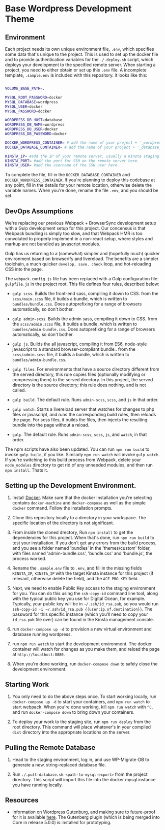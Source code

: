 # Base Wordpress Development Theme

## Environment

Each project needs its own unique environment file, `.env`, which specifies some data that's unique to the project. This is used to set up the docker file and to provide authentication variables for the `./.deploy.sh` script, which deploys your development to the specified remote server. When starting a project, you need to either obtain or set up this `.env` file. A incomplete template, `.sample.env` is included with this repository. It looks like this:

```sh

VOLUME_BASE_PATH=.

MYSQL_ROOT_PASSWORD=docker
MYSQL_DATABASE=wordpress
MYSQL_USER=docker
MYSQL_PASSWORD=docker

WORDPRESS_DB_HOST=database
WORDPRESS_DB_NAME=wordpress
WORDPRESS_DB_USER=docker
WORDPRESS_DB_PASSWORD=docker

DOCKER_WORDPRESS_CONTAINER= # add the name of your project + '_wordpress_1' here
DOCKER_DATABASE_CONTAINER= # add the name of your project + '_database_1' here

KINSTA_IP= #add the IP of your remote server, usually a Kinsta staging instance, here.
KINSTA_PORT= #add the port for SSH on the remote server here.
KINSTA_USER= #add the username of the SSH user here.

```

To complete the file, fill in the `DOCKER_DATABASE_CONTAINER` and `DOCKER_WORDPRESS_CONTAINER`. If you're planning to deploy this codebase at any point, fill in the details for your remote location, otherwise delete the variable names. When you're done, rename the file `.env`, and you should be set.


## DevOps Assumptions

We're replacing our previous Webpack + BrowserSync development setup with a Gulp development setup for this project. Our concensus is that Webpack bundling is simply too slow, and that Webpack HMR is too convoluted to properly implement in a non-react setup, where styles and markup are not bundled as javascript modules.

Gulp has us returning to a (somewhat) simpler and (hopefully much) quicker environment based on browserify and livereload. The benefits are a simpler toolchain, a much quicker `develop, save, check` loop, and hot-reloading CSS into the page.

The `webpack.config.js` file has been replaced with a Gulp configuration file: `gulpfile.js` in the project root. This file defines four rules, described below:

- `gulp scss`. Builds the front-end sass, compiling it down to CSS. from the `scss/main.scss` file, it builds a bundle, which is written to `bundles/bundle.css`. Does autoprefixing for a range of browsers automatically, so don't bother.

- `gulp admin-scss`. Builds the admin sass, compiling it down to CSS. from the `scss/admin.scss` file, it builds a bundle, which is written to `bundles/admin-bundle.css`. Does autoprefixing for a range of browsers automatically, so don't bother.

- `gulp js`. Builds the all javascript, compiling it from ES6, node-style javascript to a standard browser-compliant bundle.. from the `scss/admin.scss` file, it builds a bundle, which is written to `bundles/admin-bundle.css`.

- `gulp files`. For environments that have a source directory different from the served directory, this rule copies files (optionally modifying or compressing them) to the served directory. In this project, the served directory is the source directory; this rule does nothing, and is not called.

- `gulp build`. The default rule. Runs `admin-scss`, `scss`, and `js` in that order.

- `gulp watch`. Starts a livereload server that watches for changes to php files or javascript, and runs the corresponding build rules, then reloads the page. For scss files, it builds the files, then injects the resulting bundle into the page without a reload.

- `gulp`. The default rule. Runs `admin-scss`, `scss`, `js`, and `watch`, in that order.

The npm scripts have also been updated. You can run `npm run build` to invoke `gulp build`, if you like. Similarly `npm run watch` will invoke `gulp watch`. If you're switching to this build process from Webpack, delete your `node_modules` directory to get rid of any unneeded modules, and then run `npm install`. Thats it.



## Setting up the Development Environment.

1. Install [Docker](https://docs.docker.com/engine/installation/). Make sure that the docker installation you're selecting contains `docker-machine` and `docker-compose` as well as the simple `docker` command. Follow the installation prompts.

2. Clone this repository locally to a directory in your workspace. The specific location of the directory is not significant.

3. From inside the cloned drectory, Run `npm install` to get the dependencies for this project. When that's done, run `npm run build` to test your installation. If you don't get any errors from the build process, and you see a folder named 'bundles' in the 'themes/custom' folder, with files named 'admin-bundle.css', 'bundle.css' and 'bundle.js', the process worked.

4. Rename the `.sample.env` file to `.env`, and fill in the missing fields `KINSTA_IP`, `KINSTA_IP` with the target Kinsta instance for this project (if relevant, otherwise delete the field), and the `ACF_PRO_KEY` field.

5. Next, we need to enable Public Key access to the staging environment for you. You can do this using the `ssh-copy-id` command line tool, along with the typical public key you use for Digital Ocean, for example. Typically, your public key will be in `~/.ssh/id_rsa.pub`, so you would run `ssh-copy-id -i ~/.ssh/id_rsa.pub {{user:ip.of.destination}}`. The password for this specific instance (which you'll need to copy your `id_rsa.pub` file over) can be found in the Kinsta management console.

6. run `docker-compose up -d` to provision a new virtual environment and database running wordpress.

7. run `npm run watch` to start the development environment. The docker container will watch for changes as you make them, and reload the page at `http://localhost:8080`.

8. When you're done working, run `docker-compose down` to safely close the development environment.


## Starting Work

1. You only need to do the above steps once. To start working locally, run `docker-compose up -d` to start your containers, and `npm run watch` to start webpack. When you're done working, kill `npm run watch` with `^C`, and run `docker-compose down` to bring down your containers.

2. To deploy your work to the staging site, run `npm run deploy` from the root directory. This command will place whatever's in your compiled `dist` directory into the appropriate locations on the server.


## Pulling the Remote Database

1. Head to the staging environment, log in, and use WP-Migrate-DB to generate a new, string-replaced database file.

2. Run `./.pull-database.sh <path-to-mysql-export>` from the project directory. This script will import this file into the docker mysql instance you have running locally.

## Resources

- Information on Wordpress Gutenburg, and making sure to future-proof for it is available [here](https://deliciousbrains.com/wordpress-gutenberg/). The Gutenberg plugin (which is being merged into Core in release 5.0.0) is installed for prototyping.
